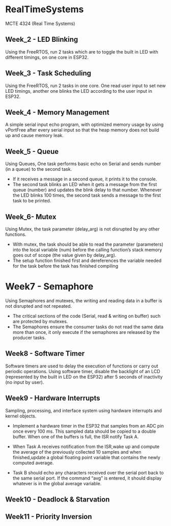 # RealTimeSystems
MCTE 4324 (Real Time Systems)

## Week_2 - LED Blinking

Using the FreeRTOS, run 2 tasks which are to toggle the built in LED with different timings, on one core in ESP32.

## Week_3 - Task Scheduling

Using the FreeRTOS, run 2 tasks in one core. One read user input to set new LED timings, another one blinks the LED according to the user input in ESP32.

## Week_4 - Memory Management

A simple serial input echo program, with optimized memory usage by using vPortFree after every serial input so that the heap memory does not build up and cause memory leak.

## Week_5 - Queue

Using Queues, One task performs basic echo on Serial and sends number (in a queue) to the second task. 
- If it receives a message in a second queue, it prints it to the console. 
- The second task blinks an LED when it gets a message from the first queue (number) and updates the blink delay to that number. Whenever the LED blinks 100 times, the second task sends a message to the first task to be printed.

## Week_6- Mutex

Using Mutex, the task parameter (delay_arg) is not disrupted by any other functions. 
- With mutex, the task should be able to read the parameter (parameters) into the local variable (num) before the calling function’s stack memory goes out of scope (the value given by delay_arg). 
- The setup function finished first and dereferences the variable needed for the task before the task has finished compiling

# Week7 - Semaphore

Using Semaphores and mutexes, the writing and reading data in a buffer is not disrupted and not repeated. 
- The critical sections of the code (Serial, read & writing on buffer) such are protected by mutexes. 
- The Semaphores ensure the consumer tasks do not read the same data more than once, it only execute if the semaphores are released by the producer tasks.

## Week8 - Software Timer

Software timers are used to delay the execution of functions or carry out periodic operations. Using software timer, disable the backlight of an LCD (represented by the built in LED on the ESP32) after 5 seconds of inactivity (no input by user).

## Week9 - Hardware Interrupts
Sampling, processing, and interface system using hardware interrupts and kernel objects.

- Implement a hardware timer in the ESP32 that samples from an ADC pin once every 100 ms. This sampled data should be copied to a double buffer. When one of the buffers is full, the ISR notify Task A.

- When Task A receives notification from the ISR,wake up and compute the average of the previously collected 10 samples and when finished,update a global floating point variable that contains the newly computed average. 

- Task B should echo any characters received over the serial port back to the same serial port. If the command “avg” is entered, it should display whatever is in the global average variable.

## Week10 - Deadlock & Starvation

## Week11 - Priority Inversion
